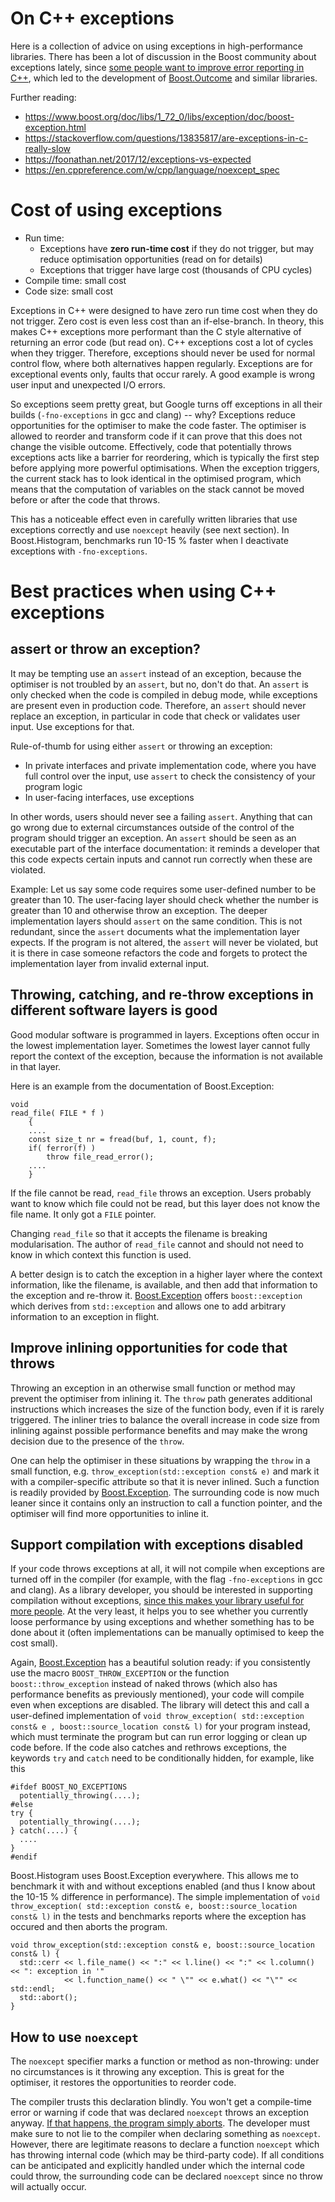 # On C++ exceptions

Here is a collection of advice on using exceptions in high-performance libraries. There has been a lot of discussion in the Boost community about exceptions lately, since [some people want to improve error reporting in C++](http://open-std.org/JTC1/SC22/WG21/docs/papers/2018/p0709r0.pdf), which led to the development of [Boost.Outcome](https://www.boost.org/doc/libs/1_72_0/libs/outcome/doc/html/index.html) and similar libraries.

Further reading:
- https://www.boost.org/doc/libs/1_72_0/libs/exception/doc/boost-exception.html
- https://stackoverflow.com/questions/13835817/are-exceptions-in-c-really-slow
- https://foonathan.net/2017/12/exceptions-vs-expected
- https://en.cppreference.com/w/cpp/language/noexcept_spec

# Cost of using exceptions

- Run time:
  - Exceptions have **zero run-time cost** if they do not trigger, but may reduce optimisation opportunities (read on for details)
  - Exceptions that trigger have large cost (thousands of CPU cycles)
- Compile time: small cost
- Code size: small cost

Exceptions in C++ were designed to have zero run time cost when they do not trigger. Zero cost is even less cost than an if-else-branch. In theory, this makes C++ exceptions more performant than the C style alternative of returning an error code (but read on). C++ exceptions cost a lot of cycles when they trigger. Therefore, exceptions should never be used for normal control flow, where both alternatives happen regularly. Exceptions are for exceptional events only, faults that occur rarely. A good example is wrong user input and unexpected I/O errors.

So exceptions seem pretty great, but Google turns off exceptions in all their builds (`-fno-exceptions` in gcc and clang) -- why? Exceptions reduce opportunities for the optimiser to make the code faster. The optimiser is allowed to reorder and transform code if it can prove that this does not change the visible outcome. Effectively, code that potentially throws exceptions acts like a barrier for reordering, which is typically the first step before applying more powerful optimisations. When the exception triggers, the current stack has to look identical in the optimised program, which means that the computation of variables on the stack cannot be moved before or after the code that throws.

This has a noticeable effect even in carefully written libraries that use exceptions correctly and use `noexcept` heavily (see next section). In Boost.Histogram, benchmarks run 10-15 % faster when I deactivate exceptions with `-fno-exceptions`.

# Best practices when using C++ exceptions

## assert or throw an exception?

It may be tempting use an `assert` instead of an exception, because the optimiser is not troubled by an `assert`, but no, don't do that. An `assert` is only checked when the code is compiled in debug mode, while exceptions are present even in production code. Therefore, an `assert` should never replace an exception, in particular in code that check or validates user input. Use exceptions for that.

Rule-of-thumb for using either `assert` or throwing an exception:
- In private interfaces and private implementation code, where you have full control over the input, use `assert` to check the consistency of your program logic
- In user-facing interfaces, use exceptions

In other words, users should never see a failing `assert`. Anything that can go wrong due to external circumstances outside of the control of the program should trigger an exception. An `assert` should be seen as an executable part of the interface documentation: it reminds a developer that this code expects certain inputs and cannot run correctly when these are violated.

Example: Let us say some code requires some user-defined number to be greater than 10. The user-facing layer should check whether the number is greater than 10 and otherwise throw an exception. The deeper implementation layers should `assert` on the same condition. This is not redundant, since the `assert` documents what the implementation layer expects. If the program is not altered, the `assert` will never be violated, but it is there in case someone refactors the code and forgets to protect the implementation layer from invalid external input.

## Throwing, catching, and re-throw exceptions in different software layers is good

Good modular software is programmed in layers. Exceptions often occur in the lowest implementation layer. Sometimes the lowest layer cannot fully report the context of the exception, because the information is not available in that layer.

Here is an example from the documentation of Boost.Exception:
```
void
read_file( FILE * f )
    {
    ....
    const size_t nr = fread(buf, 1, count, f);
    if( ferror(f) )
        throw file_read_error();
    ....
    }
```
If the file cannot be read, `read_file` throws an exception. Users probably want to know which file could not be read, but this layer does not know the file name. It only got a `FILE` pointer.

Changing `read_file` so that it accepts the filename is breaking modularisation. The author of `read_file` cannot and should not need to know in which context this function is used.

A better design is to catch the exception in a higher layer where the context information, like the filename, is available, and then add that information to the exception and re-throw it. [Boost.Exception](https://www.boost.org/doc/libs/1_72_0/libs/exception/doc/motivation.html) offers `boost::exception` which derives from `std::exception` and allows one to add arbitrary information to an exception in flight.

## Improve inlining opportunities for code that throws

Throwing an exception in an otherwise small function or method may prevent the optimiser from inlining it. The `throw` path generates additional instructions which increases the size of the function body, even if it is rarely triggered. The inliner tries to balance the overall increase in code size from inlining against possible performance benefits and may make the wrong decision due to the presence of the `throw`.

One can help the optimiser in these situations by wrapping the `throw` in a small function, e.g. `throw_exception(std::exception const& e)` and mark it with a compiler-specific attribute so that it is never inlined. Such a function is readily provided by [Boost.Exception](https://www.boost.org/doc/libs/1_72_0/libs/exception/doc/throw_exception.html). The surrounding code is now much leaner since it contains only an instruction to call a function pointer, and the optimiser will find more opportunities to inline it.

## Support compilation with exceptions disabled

If your code throws exceptions at all, it will not compile when exceptions are turned off in the compiler (for example, with the flag `-fno-exceptions` in gcc and clang). As a library developer, you should be interested in supporting compilation without exceptions, [since this makes your library useful for more people](https://stackoverflow.com/questions/691168/how-much-footprint-does-c-exception-handling-add). At the very least, it helps you to see whether you currently loose performance by using exceptions and whether something has to be done about it (often implementations can be manually optimised to keep the cost small).

Again, [Boost.Exception](https://www.boost.org/doc/libs/1_72_0/libs/exception/doc/BOOST_THROW_EXCEPTION.html) has a beautiful solution ready: if you consistently use the macro `BOOST_THROW_EXCEPTION` or the function `boost::throw_exception` instead of naked throws (which also has performance benefits as previously mentioned), your code will compile even when exceptions are disabled. The library will detect this and call a user-defined implementation of `void throw_exception( std::exception const& e , boost::source_location const& l)` for your program instead, which must terminate the program but can run error logging or clean up code before. If the code also catches and rethrows exceptions, the keywords `try` and `catch` need to be conditionally hidden, for example, like this
```
#ifdef BOOST_NO_EXCEPTIONS
  potentially_throwing(....);
#else
try {
  potentially_throwing(....);
} catch(....) {
  ....
}
#endif
```

Boost.Histogram uses Boost.Exception everywhere. This allows me to benchmark it with and without exceptions enabled (and thus I know about the 10-15 % difference in performance). The simple implementation of `void throw_exception( std::exception const& e, boost::source_location const& l)` in the tests and benchmarks reports where the exception has occured and then aborts the program.
```
void throw_exception(std::exception const& e, boost::source_location const& l) {
  std::cerr << l.file_name() << ":" << l.line() << ":" << l.column() << ": exception in '"
            << l.function_name() << " \"" << e.what() << "\"" << std::endl;
  std::abort();
}
```

## How to use `noexcept`

The `noexcept` specifier marks a function or method as non-throwing: under no circumstances is it throwing any exception. This is great for the optimiser, it restores the opportunities to reorder code.

The compiler trusts this declaration blindly. You won't get a compile-time error or warning if code that was declared `noexcept` throws an exception anyway. [If that happens, the program simply aborts](https://en.cppreference.com/w/cpp/error/terminate). The developer must make sure to not lie to the compiler when declaring something as `noexcept`. However, there are legitimate reasons to declare a function `noexcept` which has throwing internal code (which may be third-party code). If all conditions can be anticipated and explicitly handled under which the internal code could throw, the surrounding code can be declared `noexcept` since no throw will actually occur.

